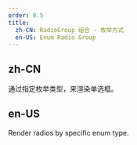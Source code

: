 ```yaml
---
order: 8.5
title:
  zh-CN: RadioGroup 组合 - 枚举方式
  en-US: Enum Radio Group
---
```


## zh-CN

通过指定枚举类型，来渲染单选框。


## en-US

Render radios by specific enum type.
